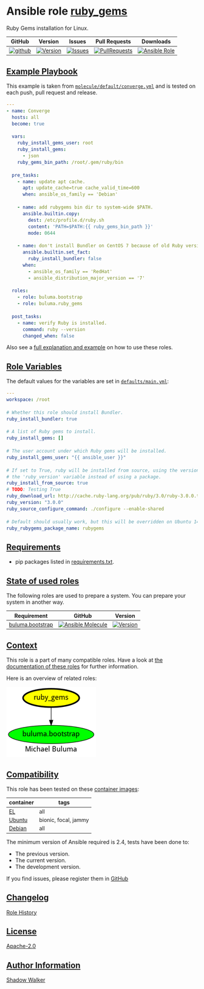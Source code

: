 # Ansible role [ruby_gems](https://galaxy.ansible.com/ui/standalone/roles/buluma/ruby_gems/documentation)

Ruby Gems installation for Linux.

|GitHub|Version|Issues|Pull Requests|Downloads|
|------|-------|------|-------------|---------|
|[![github](https://github.com/buluma/ansible-role-ruby_gems/actions/workflows/molecule.yml/badge.svg)](https://github.com/buluma/ansible-role-ruby_gems/actions/workflows/molecule.yml)|[![Version](https://img.shields.io/github/release/buluma/ansible-role-ruby_gems.svg)](https://github.com/buluma/ansible-role-ruby_gems/releases/)|[![Issues](https://img.shields.io/github/issues/buluma/ansible-role-ruby_gems.svg)](https://github.com/buluma/ansible-role-ruby_gems/issues/)|[![PullRequests](https://img.shields.io/github/issues-pr-closed-raw/buluma/ansible-role-ruby_gems.svg)](https://github.com/buluma/ansible-role-ruby_gems/pulls/)|[![Ansible Role](https://img.shields.io/ansible/role/d/buluma/ruby_gems)](https://galaxy.ansible.com/ui/standalone/roles/buluma/ruby_gems/documentation)|

## [Example Playbook](#example-playbook)

This example is taken from [`molecule/default/converge.yml`](https://github.com/buluma/ansible-role-ruby_gems/blob/master/molecule/default/converge.yml) and is tested on each push, pull request and release.

```yaml
---
- name: Converge
  hosts: all
  become: true

  vars:
    ruby_install_gems_user: root
    ruby_install_gems:
      - json
    ruby_gems_bin_path: /root/.gem/ruby/bin

  pre_tasks:
    - name: update apt cache.
      apt: update_cache=true cache_valid_time=600
      when: ansible_os_family == 'Debian'

    - name: add rubygems bin dir to system-wide $PATH.
      ansible.builtin.copy:
        dest: /etc/profile.d/ruby.sh
        content: 'PATH=$PATH:{{ ruby_gems_bin_path }}'
        mode: 0644

    - name: don't install Bundler on CentOS 7 because of old Ruby version.
      ansible.builtin.set_fact:
        ruby_install_bundler: false
      when:
        - ansible_os_family == 'RedHat'
        - ansible_distribution_major_version == '7'

  roles:
    - role: buluma.bootstrap
    - role: buluma.ruby_gems

  post_tasks:
    - name: verify Ruby is installed.
      command: ruby --version
      changed_when: false
```

Also see a [full explanation and example](https://buluma.github.io/how-to-use-these-roles.html) on how to use these roles.

## [Role Variables](#role-variables)

The default values for the variables are set in [`defaults/main.yml`](https://github.com/buluma/ansible-role-ruby_gems/blob/master/defaults/main.yml):

```yaml
---
workspace: /root

# Whether this role should install Bundler.
ruby_install_bundler: true

# A list of Ruby gems to install.
ruby_install_gems: []

# The user account under which Ruby gems will be installed.
ruby_install_gems_user: "{{ ansible_user }}"

# If set to True, ruby will be installed from source, using the version set with
# the 'ruby_version' variable instead of using a package.
ruby_install_from_source: true
# TODO: Testing True
ruby_download_url: http://cache.ruby-lang.org/pub/ruby/3.0/ruby-3.0.0.tar.gz
ruby_version: "3.0.0"
ruby_source_configure_command: ./configure --enable-shared

# Default should usually work, but this will be overridden on Ubuntu 14.04.
ruby_rubygems_package_name: rubygems
```

## [Requirements](#requirements)

- pip packages listed in [requirements.txt](https://github.com/buluma/ansible-role-ruby_gems/blob/master/requirements.txt).

## [State of used roles](#state-of-used-roles)

The following roles are used to prepare a system. You can prepare your system in another way.

| Requirement | GitHub | Version |
|-------------|--------|--------|
|[buluma.bootstrap](https://galaxy.ansible.com/buluma/bootstrap)|[![Ansible Molecule](https://github.com/buluma/ansible-role-bootstrap/actions/workflows/molecule.yml/badge.svg)](https://github.com/buluma/ansible-role-bootstrap/actions/workflows/molecule.yml)|[![Version](https://img.shields.io/github/release/buluma/ansible-role-bootstrap.svg)](https://github.com/shadowwalker/ansible-role-bootstrap)|

## [Context](#context)

This role is a part of many compatible roles. Have a look at [the documentation of these roles](https://buluma.github.io/) for further information.

Here is an overview of related roles:

![dependencies](https://raw.githubusercontent.com/buluma/ansible-role-ruby_gems/png/requirements.png "Dependencies")

## [Compatibility](#compatibility)

This role has been tested on these [container images](https://hub.docker.com/u/buluma):

|container|tags|
|---------|----|
|[EL](https://hub.docker.com/repository/docker/buluma/enterpriselinux/general)|all|
|[Ubuntu](https://hub.docker.com/repository/docker/buluma/ubuntu/general)|bionic, focal, jammy|
|[Debian](https://hub.docker.com/repository/docker/buluma/debian/general)|all|

The minimum version of Ansible required is 2.4, tests have been done to:

- The previous version.
- The current version.
- The development version.

If you find issues, please register them in [GitHub](https://github.com/buluma/ansible-role-ruby_gems/issues)

## [Changelog](#changelog)

[Role History](https://github.com/buluma/ansible-role-ruby_gems/blob/master/CHANGELOG.md)

## [License](#license)

[Apache-2.0](https://github.com/buluma/ansible-role-ruby_gems/blob/master/LICENSE)

## [Author Information](#author-information)

[Shadow Walker](https://buluma.github.io/)

